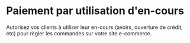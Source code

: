 # Paiement par utilisation d'en-cours

Autorisez vos clients à utiliser leur en-cours (avoirs, ouverture de crédit, etc) pour règler les commandes sur votre site e-commerce.
